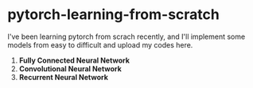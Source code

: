 # pytorch-learning-from-scratch

I've been learning pytorch from scrach recently, and I'll implement some models from easy to difficult and upload my codes here.

1. **Fully Connected Neural Network**
2. **Convolutional Neural Network**
3. **Recurrent Neural Network**
